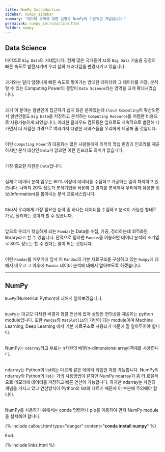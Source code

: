 ```yaml
---
title: NumPy Introduction
sidebar: numpy_sidebar
summary: "데이터 과학에 대한 설명과 NumPy의 기본적인 개념입니다."
permalink: numpy_introduction.html
folder: numpy
---
```


## Data Science

바야흐로 `Big Data`의 시대입니다. 현재 많은 국가들이 `AI`와 `Big Data` 기술을
굉장히 빠른 속도로 발전시키며 우리 삶의 패러다임을 변경시키고 있습니다.
<br><br>

과거와는 달리 엄청나게 빠른 속도로 쌓여가는 방대한 데이터와 그 데이터를 저장, 분석할
수 있는 Computing Power의 결합이 `Data Science`라는 영역을 크게 확대시켰습니다.
<br><br>

과거 이 분야는 일반인이 접근하기 쉽지 않은 분야였는데 `Cloud Computing`이 확산되면서
일반인들도 `Big Data`를 저장하고 분석하는 `Computing Resource`를 저렴한 비용으로
사용가능하게 되었습니다. 이러한 클라우드 컴퓨팅은 앞으로도 지속적으로 발전해 나가면서
더 저렴한 가격으로 여러가지 다양한 서비스들을 우리에게 제공해 줄 것입니다.
<br><br>

이런 `Computing Power`의 대중화는 많은 사람들에게 최적의 학습 환경과 인프라를
제공하지만 분석 대상인 `Data`가 없으면 이런 인프라도 의미가 없습니다.
<br><br>

가장 중요한 자원은 `Data`입니다.
<br><br>

실제로 데이터 분석 업무는 80% 이상이 데이터를 수집하고 가공하는 일이 차지하고
있습니다. 나머지 20% 정도가 분석기법을 적용해 그 결과를 분석해서 우리에게
유용한 정보(Information)을 뽑아내는 분석 프로세스입니다.
<br><br>

따라서 우리에게 가장 필요한 능력 중 하나는 데이터를 수집하고 분석이
가능한 형태로 가공, 정리하는 것이라 할 수 있습니다.
<br><br>

앞으로 우리가 학습하게 되는 `Pandas`는 Data를 수집, 가공, 정리하는데 최적화된
library라고 할 수 있습니다. 단적으로 말하면 `Pandas`를 이용하면 데이터 분석의
초기업무 80% 정도는 할 수 있다는 말이 되는 것입니다.
<br><br>

이런 `Pandas`를 배우기에 앞서 이 `Pandas`의 기본 자료구조를 구성하고 있는
`Numpy`에 대해서 배우고 그 이후에 `Pandas` 데이터 분석에 대해서
알아보도록 하겠습니다.

---

## NumPy

`NumPy`(Numerical Python)에 대해서 알아보겠습니다.
<br><br>

`NumPy`는 대규모 다차원 배열과 행렬 연산에 있어 상당한 편의성을 제공하는 python module입니다.
또한 `Pandas`와 `Matplotlib`의 기반이 되는 module이며 Machine Learning, Deep Learning
에서 기본 자료구조로 사용되기 때문에 잘 알아두어야 합니다.
<br><br>

NumPy는 `ndarray`라고 부르는 n차원의 배열(n-dimensional array)객체를 사용합니다.
<br><br>

ndarray는 Python의 list와는 다르게 같은 데이터 타입만 저장 가능합니다. NumPy의 ndarray와
Python의 list는 거의 사용방법이 같지만 NumPy ndarray가 좀 더 효율적으로 메모리에
데이터를 저장하고 빠른 연산이 가능합니다. 하지만 ndarray는 차원의 개념을 가지고 있고 연산방식이
Python의 list와 다르기 때문에 이 부분에 주의해야 합니다.
<br><br>

NumPy를 사용하기 위해서는 conda 명령어나 pip를 이용하여 먼저 NumPy module을 설치해야 합니다.

{% include callout.html
type="danger"
content="**conda install numpy**"
%}


End.

{% include links.html %}
